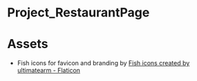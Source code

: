 # Project_RestaurantPage

# Assets 

- Fish icons for favicon and branding by <a href="https://www.flaticon.com/free-icons/fish" title="fish icons">Fish icons created by ultimatearm - Flaticon</a>